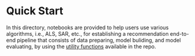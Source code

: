 # Quick Start

In this directory, notebooks are provided to help users use various algorithms,
i.e., ALS, SAR, etc., for establishing a recommendation end-to-end pipeline that consists of
data preparing, model buliding, and model evaluating, by using the [utility functions](../../reco_utils)
 available in the repo.